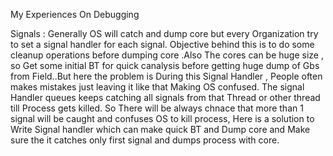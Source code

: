 My Experiences On Debugging 

Signals : Generally OS will catch and dump core but every Organization try to set a signal handler for each signal. Objective behind this is to do some cleanup operations before dumping core .Also The cores can be huge size , so Get some initial BT for quick canalysis before getting huge dump of Gbs from Field..But here the problem is During this Signal Handler , People often makes mistakes just leaving it like that Making OS confused. 
The signal Handler queues keeps catching all signals from that Thread or other thread till Process gets killed. So There will be always chnace that more than 1 signal will be caught and confuses OS to kill process, 
Here is a solution to Write Signal handler which can make quick BT and Dump core and Make sure the it catches only first signal and dumps process with core.


  
